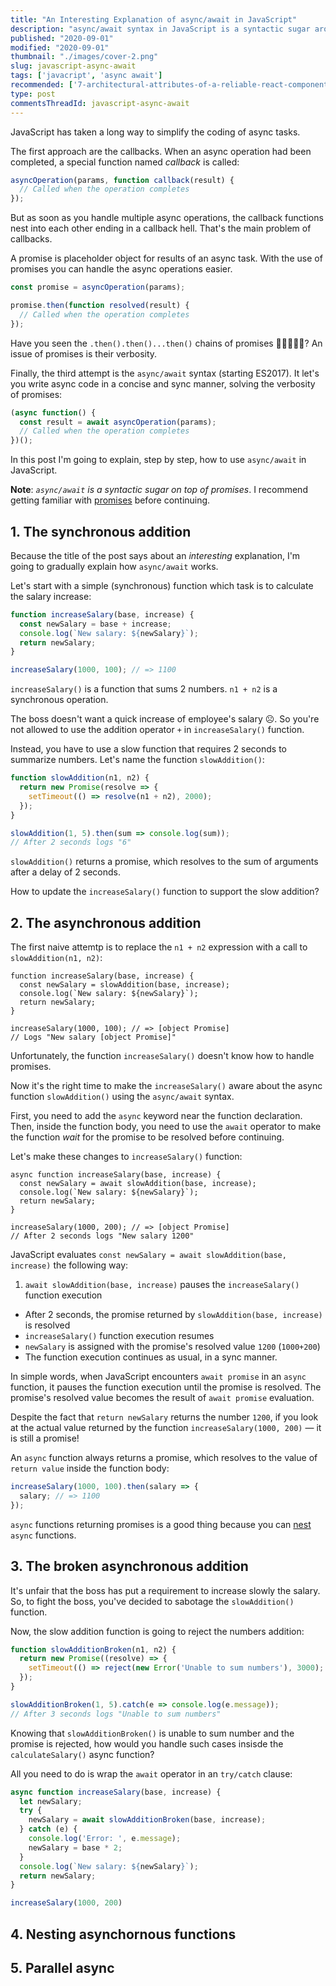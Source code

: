 ```yaml
---
title: "An Interesting Explanation of async/await in JavaScript"
description: "async/await syntax in JavaScript is a syntactic sugar around promises."
published: "2020-09-01"
modified: "2020-09-01"
thumbnail: "./images/cover-2.png"
slug: javascript-async-await
tags: ['javacript', 'async await']
recommended: ['7-architectural-attributes-of-a-reliable-react-component', 'the-art-of-writing-small-and-plain-functions']
type: post
commentsThreadId: javascript-async-await
---
```


JavaScript has taken a long way to simplify the coding of async tasks.  

The first approach are the callbacks. When an async operation had been completed,
a special function named *callback* is called:

```javascript
asyncOperation(params, function callback(result) {
  // Called when the operation completes
});
```

But as soon as you handle multiple async operations, the callback functions nest into each other ending in a callback hell. That's the main problem of callbacks.  

A promise is placeholder object for results of an async task. With the use of promises you can handle the async operations easier.

```javascript
const promise = asyncOperation(params);

promise.then(function resolved(result) {
  // Called when the operation completes
});
```

Have you seen the  `.then().then()...then()` chains of promises 🚂🚃🚃🚃🚃?  An issue of promises is their verbosity.  

Finally, the third attempt is the `async/await` syntax (starting ES2017). It let's you write async code in a concise and sync manner, solving the verbosity of promises:    

```javascript
(async function() {
  const result = await asyncOperation(params);
  // Called when the operation completes
})();
```

In this post I'm going to explain, step by step, how to use `async/await` in JavaScript.  

**Note**: *`async/await` is a syntactic sugar on top of promises*. I recommend getting familiar with [promises](https://www.freecodecamp.org/news/javascript-promises-explained/) before continuing.  

## 1. The synchronous addition

Because the title of the post says about an *interesting* explanation, I'm going to gradually explain how `async/await` works.  

Let's start with a simple (synchronous) function which task is to calculate the salary increase:

```javascript
function increaseSalary(base, increase) {
  const newSalary = base + increase;
  console.log(`New salary: ${newSalary}`);
  return newSalary;
}

increaseSalary(1000, 100); // => 1100
```

`increaseSalary()` is a function that sums 2 numbers. `n1 + n2` is a synchronous operation.   

The boss doesn't want a quick increase of employee's salary ☹. So you're not allowed to use the addition operator `+` in `increaseSalary()` function. 

Instead, you have to use a slow function that requires 2 seconds to summarize numbers. Let's name the function `slowAddition()`:

```javascript
function slowAddition(n1, n2) {
  return new Promise(resolve => {
    setTimeout(() => resolve(n1 + n2), 2000);
  });
}

slowAddition(1, 5).then(sum => console.log(sum));
// After 2 seconds logs "6"
```

`slowAddition()` returns a promise, which resolves to the sum of arguments after a delay of 2 seconds.  

How to update the `increaseSalary()` function to support the slow addition?

## 2. The asynchronous addition

The first naive attemtp is to replace the `n1 + n2` expression with a call to `slowAddition(n1, n2)`:

```javascript{2}
function increaseSalary(base, increase) {
  const newSalary = slowAddition(base, increase);
  console.log(`New salary: ${newSalary}`);
  return newSalary;
}

increaseSalary(1000, 100); // => [object Promise]
// Logs "New salary [object Promise]"
```

Unfortunately, the function `increaseSalary()` doesn't know how to handle promises.  

Now it's the right time to make the `increaseSalary()` aware about the async function `slowAddition()` using the `async/await` syntax.  

First, you need to add the `async` keyword near the function declaration. Then, inside the function body, you need to use the `await` operator to make the function *wait* for the promise to be resolved before continuing.  

Let's make these changes to `increaseSalary()` function:

```javascript{1-2}
async function increaseSalary(base, increase) {
  const newSalary = await slowAddition(base, increase);
  console.log(`New salary: ${newSalary}`);
  return newSalary;
}

increaseSalary(1000, 200); // => [object Promise]
// After 2 seconds logs "New salary 1200"
```

JavaScript evaluates `const newSalary = await slowAddition(base, increase)` the following way:

1. `await slowAddition(base, increase)` pauses the `increaseSalary()` function execution
* After 2 seconds, the promise returned by `slowAddition(base, increase)` is resolved
* `increaseSalary()` function execution resumes
* `newSalary` is assigned with the promise's resolved value `1200` (`1000+200`)  
* The function execution continues as usual, in a sync manner.  

In simple words, when JavaScript encounters `await promise` in an `async` function, it pauses the function execution until the promise is resolved. The promise's resolved value becomes the result of `await promise` evaluation.  

Despite the fact that `return newSalary` returns the number `1200`, if you look at the actual value returned by the function `increaseSalary(1000, 200)` &mdash; it is still a promise!  

An `async` function always returns a promise, which resolves to the value of `return value` inside the function body:

```javascript
increaseSalary(1000, 100).then(salary => {
  salary; // => 1100
});
```

`async` functions returning promises is a good thing because you can [nest](#4-nesting-asynchornous-functions) `async` functions.  

## 3. The broken asynchronous addition

It's unfair that the boss has put a requirement to increase slowly the salary. So, to fight the boss, you've decided to sabotage the `slowAddition()` function.  

Now, the slow addition function is going to reject the numbers addition:

```javascript
function slowAdditionBroken(n1, n2) {
  return new Promise((resolve) => {
    setTimeout(() => reject(new Error('Unable to sum numbers'), 3000);
  });
}

slowAdditionBroken(1, 5).catch(e => console.log(e.message));
// After 3 seconds logs "Unable to sum numbers"
```

Knowing that `slowAdditionBroken()` is unable to sum number and the promise is rejected, how would you handle such cases insisde the `calculateSalary()` async function?  

All you need to do is wrap the `await` operator in an `try/catch` clause:

```javascript
async function increaseSalary(base, increase) {
  let newSalary;
  try {
    newSalary = await slowAdditionBroken(base, increase);
  } catch (e) {
    console.log('Error: ', e.message);
    newSalary = base * 2;
  }
  console.log(`New salary: ${newSalary}`);
  return newSalary;
}

increaseSalary(1000, 200)
```

## 4. Nesting asynchornous functions

## 5. Parallel async
